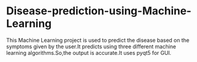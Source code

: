# Disease-prediction-using-Machine-Learning
This Machine Learning project is used to predict the disease based on the symptoms given by the user.It predicts using three different machine learning algorithms.So,the output is accurate.It uses pyqt5 for GUI.
